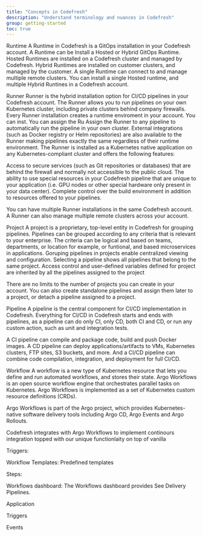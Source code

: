 ```yaml
---
title: "Concepts in Codefresh"
description: "Understand terminology and nuances in Codefresh"
group: getting-started
toc: true
---
```


Runtime
A Runtime in Codefresh is a  GitOps installation in your Codefresh account. A Runtime can be Install a Hosted or Hybrid GitOps Runtime. Hosted Runtimes are installed on a Codefresh cluster and managed by Codefresh. Hybrid Runtimes are installed on customer clusters, and managed by the customer.
A single Runtime can connect to and manage multiple remote clusters.
You can install a  single Hosted runtime, and multiple Hybrid Runtines in a Codefresh account. 

Runner
Runner is the hybrid installation option for CI/CD pipelines in your Codefresh account. The Runner allows you to run pipelines on your own Kubernetes cluster, including private clusters behind company firewalls.
Every Runner installation creates a runtime enviroment in your account. You can inst. You can assign the Ru
Assign the Runner to any pipeline to automatically run the pipeline in your own cluster. External integrations (such as Docker registry or Helm repositories) are also available to the Runner making pipelines exactly the same regardless of their runtime environment.
The Runner is installed as a Kubernetes native application on any Kubernetes-compliant cluster and offers the following features:

Access to secure services (such as Git repositories or databases) that are behind the firewall and normally not accessible to the public cloud.
The ability to use special resources in your Codefresh pipeline that are unique to your application (i.e. GPU nodes or other special hardware only present in your data center).
Complete control over the build environment in addition to resources offered to your pipelines.

You can have multiple Runner installations in the same Codefresh account. A Runner can also manage multiple remote clusters across your account. 

Project
A project is a proprietary, top-level entity in Codefresh for grouping pipelines. Pipelines can be grouped according to any criteria that is relevant to your enterprise. The criteria can be logical and based on teams, departments, or location for example, or funtional, and based microservices in applications. 
Goruping pipelines in projects enable centralized viewing and configuration.
Selecting a pipeline shows all pipelines that belong to the same project.
Access control and user-defined variables defined for project are inherited by all the pipelines assigned to the project

There are no limits to the number of projects you can create in your account. You can also create standalone pipelines and assign them later to a project, or detach a pipeline assigned to a project. 


Pipeline
A pipeline is the central component for CI/CD implementation in Codefresh. Everything for CI/CD in Codefresh starts and ends with pipelines, as a pipeline can do only CI, only CD, both CI and CD, or run any custom action, such as unit and integration tests.

A CI pipeline can compile and package code, build and push Docker images. A CD pipeline can deploy applications/artifacts to VMs, Kubernetes clusters, FTP sites, S3 buckets, and more. And a CI/CD pipeline can combine code compilation, integration, and deployment for full CI/CD.




Workflow
A workflow is a new type of Kubernetes resource that lets you define and run automated workflows, and stores their state. 
Argo Workflows is an open source workflow engine that orchestrates parallel tasks on Kubernetes. Argo Workflows is implemented as a set of Kubernetes custom resource definitions (CRDs). 

Argo Workflows is part of the Argo project, which provides Kubernetes-native software delivery tools including Argo CD, Argo Events and Argo Rollouts. 

Codefresh integrates with Argo Workflows to implement continours integration topped with our unique functionlaity on top of vanilla 

Triggers: 

Workflow Templates: Predefined templates  

Steps: 

Workflows dashboard: The Workflows dashboard provides 
See Delivery Pipelines.


Application


Triggers

Events

